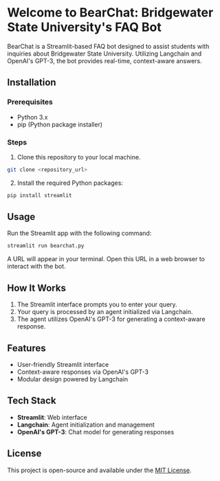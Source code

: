 # Welcome to BearChat: Bridgewater State University's FAQ Bot

BearChat is a Streamlit-based FAQ bot designed to assist students with inquiries about Bridgewater State University. Utilizing Langchain and OpenAI's GPT-3, the bot provides real-time, context-aware answers.

## Installation

### Prerequisites

- Python 3.x
- pip (Python package installer)

### Steps

1. Clone this repository to your local machine.
   
```bash
git clone <repository_url>
```

2. Install the required Python packages:

```bash
pip install streamlit
```

## Usage

Run the Streamlit app with the following command:

```bash
streamlit run bearchat.py
```

A URL will appear in your terminal. Open this URL in a web browser to interact with the bot.

## How It Works

1. The Streamlit interface prompts you to enter your query.
2. Your query is processed by an agent initialized via Langchain.
3. The agent utilizes OpenAI's GPT-3 for generating a context-aware response.

## Features

- User-friendly Streamlit interface
- Context-aware responses via OpenAI's GPT-3
- Modular design powered by Langchain

## Tech Stack

- **Streamlit**: Web interface
- **Langchain**: Agent initialization and management
- **OpenAI's GPT-3**: Chat model for generating responses

## License

This project is open-source and available under the [MIT License](LICENSE).